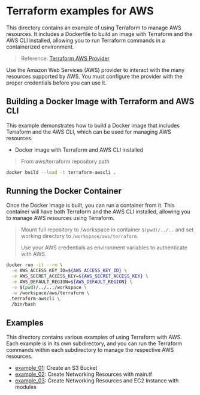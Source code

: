 # Terraform examples for AWS

This directory contains an example of using Terraform to manage AWS resources. It includes a Dockerfile to build an image with Terraform and the AWS CLI installed, allowing you to run Terraform commands in a containerized environment.

> Reference: [Terraform AWS Provider](https://registry.terraform.io/providers/hashicorp/aws/latest/docs)

Use the Amazon Web Services (AWS) provider to interact with the many resources supported by AWS. You must configure the provider with the proper credentials before you can use it.

## Building a Docker Image with Terraform and AWS CLI

This example demonstrates how to build a Docker image that includes Terraform and the AWS CLI, which can be used for managing AWS resources.

- Docker image with Terraform and AWS CLI installed

> From aws/terraform repository path

```bash
docker build --load -t terraform-awscli .
```

## Running the Docker Container

Once the Docker image is built, you can run a container from it. This container will have both Terraform and the AWS CLI installed, allowing you to manage AWS resources using Terraform.

> Mount full repository to /workspace in container `$(pwd)/../..` and set working directory to `/workspace/aws/terraform`.
>
> Use your AWS credentials as environment variables to authenticate with AWS.

```bash
docker run -it --rm \
  -e AWS_ACCESS_KEY_ID=${AWS_ACCESS_KEY_ID} \
  -e AWS_SECRET_ACCESS_KEY=${AWS_SECRET_ACCESS_KEY} \
  -e AWS_DEFAULT_REGION=${AWS_DEFAULT_REGION} \
  -v $(pwd)/../..:/workspace \
  -w /workspace/aws/terraform \
  terraform-awscli \
  /bin/bash
```

## Examples

This directory contains various examples of using Terraform with AWS. Each example is in its own subdirectory, and you can run the Terraform commands within each subdirectory to manage the respective AWS resources.

- [example_01](./example_01/README.md): Create an S3 Bucket
- [example_02](./example_02/README.md): Create Networking Resources with main.tf
- [example_03](./example_03/README.md): Create Networking Resources and EC2 Instance with modules
